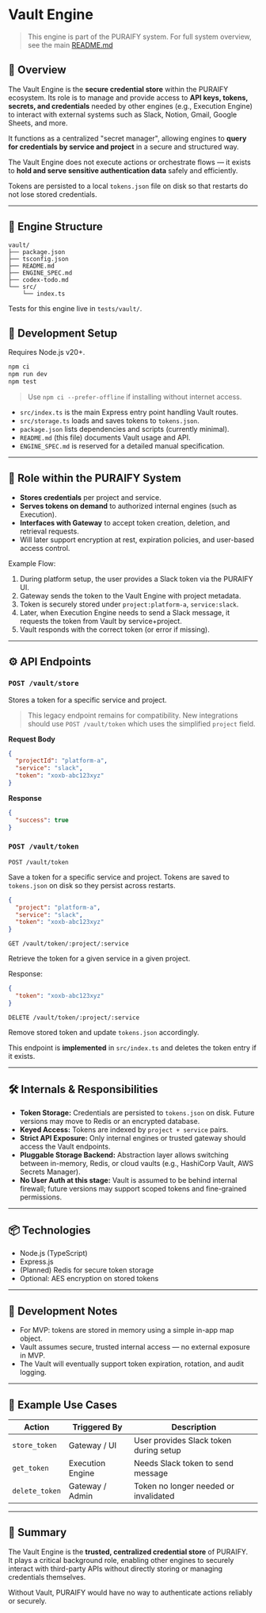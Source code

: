 # Vault Engine

> This engine is part of the PURAIFY system. For full system overview, see the main [README.md](../../README.md)

## 🧠 Overview

The Vault Engine is the **secure credential store** within the PURAIFY ecosystem. Its role is to manage and provide access to **API keys, tokens, secrets, and credentials** needed by other engines (e.g., Execution Engine) to interact with external systems such as Slack, Notion, Gmail, Google Sheets, and more.

It functions as a centralized "secret manager", allowing engines to **query for credentials by service and project** in a secure and structured way.

The Vault Engine does not execute actions or orchestrate flows — it exists to **hold and serve sensitive authentication data** safely and efficiently.

Tokens are persisted to a local `tokens.json` file on disk so that restarts do not lose stored credentials.

---

## 📁 Engine Structure
```text
vault/
├── package.json
├── tsconfig.json
├── README.md
├── ENGINE_SPEC.md
├── codex-todo.md
└── src/
    └── index.ts
```
Tests for this engine live in `tests/vault/`.
## 🚀 Development Setup

Requires Node.js v20+.

```bash
npm ci
npm run dev
npm test
```

> Use `npm ci --prefer-offline` if installing without internet access.


- `src/index.ts` is the main Express entry point handling Vault routes.
- `src/storage.ts` loads and saves tokens to `tokens.json`.
- `package.json` lists dependencies and scripts (currently minimal).
- `README.md` (this file) documents Vault usage and API.
- `ENGINE_SPEC.md` is reserved for a detailed manual specification.

---

## 🧩 Role within the PURAIFY System

- **Stores credentials** per project and service.
- **Serves tokens on demand** to authorized internal engines (such as Execution).
- **Interfaces with Gateway** to accept token creation, deletion, and retrieval requests.
- Will later support encryption at rest, expiration policies, and user-based access control.

Example Flow:
1. During platform setup, the user provides a Slack token via the PURAIFY UI.
2. Gateway sends the token to the Vault Engine with project metadata.
3. Token is securely stored under `project:platform-a`, `service:slack`.
4. Later, when Execution Engine needs to send a Slack message, it requests the token from Vault by service+project.
5. Vault responds with the correct token (or error if missing).

---

## ⚙️ API Endpoints

### `POST /vault/store`

Stores a token for a specific service and project.

> This legacy endpoint remains for compatibility. New integrations should
> use `POST /vault/token` which uses the simplified `project` field.

**Request Body**

```json
{
  "projectId": "platform-a",
  "service": "slack",
  "token": "xoxb-abc123xyz"
}
```

**Response**

```json
{
  "success": true
}
```

### `POST /vault/token`

```
POST /vault/token
```
Save a token for a specific service and project.
Tokens are saved to `tokens.json` on disk so they persist across restarts.

```json
{
  "project": "platform-a",
  "service": "slack",
  "token": "xoxb-abc123xyz"
}
```

```
GET /vault/token/:project/:service
```
Retrieve the token for a given service in a given project.

Response:
```json
{
  "token": "xoxb-abc123xyz"
}
```

```
DELETE /vault/token/:project/:service
```
Remove stored token and update `tokens.json` accordingly.

This endpoint is **implemented** in `src/index.ts` and deletes the token entry if it exists.

---

## 🛠️ Internals & Responsibilities

- **Token Storage:** Credentials are persisted to `tokens.json` on disk. Future versions may move to Redis or an encrypted database.
- **Keyed Access:** Tokens are indexed by `project + service` pairs.
- **Strict API Exposure:** Only internal engines or trusted gateway should access the Vault endpoints.
- **Pluggable Storage Backend:** Abstraction layer allows switching between in-memory, Redis, or cloud vaults (e.g., HashiCorp Vault, AWS Secrets Manager).
- **No User Auth at this stage:** Vault is assumed to be behind internal firewall; future versions may support scoped tokens and fine-grained permissions.

---

## 📦 Technologies

- Node.js (TypeScript)
- Express.js
- (Planned) Redis for secure token storage
- Optional: AES encryption on stored tokens

---

## 🚧 Development Notes

- For MVP: tokens are stored in memory using a simple in-app map object.
- Vault assumes secure, trusted internal access — no external exposure in MVP.
- The Vault will eventually support token expiration, rotation, and audit logging.

---

## 🧪 Example Use Cases

| Action               | Triggered By       | Description                                 |
|----------------------|--------------------|---------------------------------------------|
| `store_token`        | Gateway / UI       | User provides Slack token during setup      |
| `get_token`          | Execution Engine   | Needs Slack token to send message           |
| `delete_token`       | Gateway / Admin    | Token no longer needed or invalidated       |

---

## 🧭 Summary

The Vault Engine is the **trusted, centralized credential store** of PURAIFY.  
It plays a critical background role, enabling other engines to securely interact with third-party APIs without directly storing or managing credentials themselves.

Without Vault, PURAIFY would have no way to authenticate actions reliably or securely.

